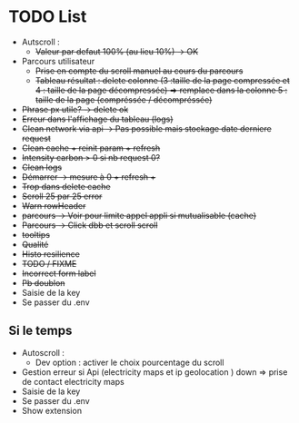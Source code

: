 # TODO List
- Autscroll :
    - ~~Valeur par defaut 100% (au lieu 10%) -> OK~~
- Parcours utilisateur 
    - ~~Prise en compte du scroll manuel au cours du parcours~~ 
    - ~~Tableau résultat : delete colonne (3 :taille de la page compressée  et 4 : taille de la page décompressée) => remplace dans la colonne 5 : taille de la page (compréssée / décompréssée)~~
- ~~Phrase px utile? -> delete ok~~
- ~~Erreur dans l'affichage du tableau (logs)~~
- ~~Clean network via api -> Pas possible mais stockage date derniere request~~
- ~~Clean cache + reinit param + refresh~~
- ~~Intensity carbon > 0 si nb request 0?~~
- ~~Clean logs~~
- ~~Démarrer -> mesure à 0 + refresh +~~ 
- ~~Trop dans delete cache~~
- ~~Scroll 25 par 25 error~~
- ~~Warn rowHeader~~
- ~~parcours -> Voir pour limite appel appli si mutualisable (cache)~~
- ~~Parcours -> Click dbb et scroll scroll~~
- ~~tooltips~~
- ~~Qualité~~
- ~~Histo resilience~~
- ~~TODO / FIXME~~
- ~~Incorrect form label~~
- ~~Pb doublon~~
- Saisie de la key
- Se passer du .env

## Si le temps
- Autoscroll :
  - Dev option : activer le choix pourcentage du scroll
- Gestion erreur si Api (electricity maps et ip geolocation ) down => prise de contact electricity maps
- Saisie de la key
- Se passer du .env
- Show extension